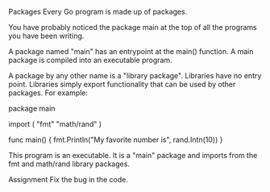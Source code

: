 Packages
Every Go program is made up of packages.

You have probably noticed the package main at the top of all the programs you have been writing.

A package named "main" has an entrypoint at the main() function. A main package is compiled into an executable program.

A package by any other name is a "library package". Libraries have no entry point. Libraries simply export functionality that can be used by other packages. For example:

package main

import (
	"fmt"
	"math/rand"
)

func main() {
	fmt.Println("My favorite number is", rand.Intn(10))
}

This program is an executable. It is a "main" package and imports from the fmt and math/rand library packages.

Assignment
Fix the bug in the code.





